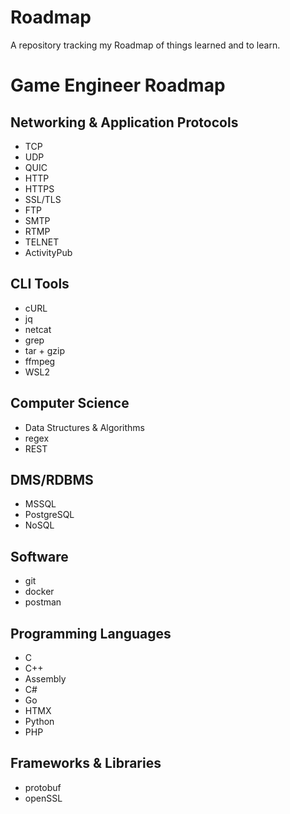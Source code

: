 # Roadmap
A repository tracking my Roadmap of things learned and to learn.

# Game Engineer Roadmap
## Networking & Application Protocols
- TCP
- UDP
- QUIC
- HTTP
- HTTPS
- SSL/TLS
- FTP
- SMTP
- RTMP
- TELNET
- ActivityPub
## CLI Tools
- cURL
- jq
- netcat
- grep
- tar + gzip
- ffmpeg
- WSL2
## Computer Science
- Data Structures & Algorithms
- regex
- REST
## DMS/RDBMS
- MSSQL
- PostgreSQL
- NoSQL
## Software
- git
- docker
- postman
## Programming Languages
- C
- C++
- Assembly
- C#
- Go
- HTMX
- Python
- PHP
## Frameworks & Libraries
- protobuf
- openSSL

